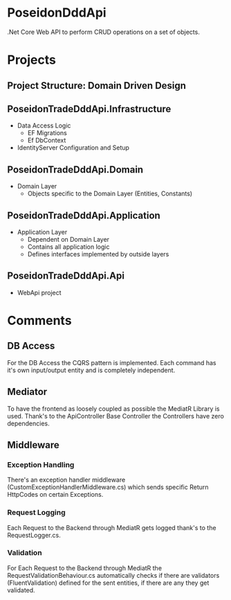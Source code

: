 # PoseidonDddApi
.Net Core Web API to perform CRUD operations on a set of objects.
# Projects
## Project Structure: Domain Driven Design
## PoseidonTradeDddApi.Infrastructure
- Data Access Logic
	- EF Migrations
	- Ef DbContext 
- IdentityServer Configuration and Setup
## PoseidonTradeDddApi.Domain
- Domain Layer
	- Objects specific to the Domain Layer (Entities, Constants)
## PoseidonTradeDddApi.Application
- Application Layer 
	- Dependent on Domain Layer
	- Contains all application logic
	- Defines interfaces implemented by outside layers
## PoseidonTradeDddApi.Api
- WebApi project
# Comments
## DB Access
For the DB Access the CQRS pattern is implemented. Each command has it's own input/output entity and is completely independent.
## Mediator
To have the frontend as loosely coupled as possible the MediatR Library is used. Thank's to the ApiController Base Controller the Controllers have zero dependencies.
## Middleware
### Exception Handling
There's an exception handler middleware (CustomExceptionHandlerMiddleware.cs) which sends specific Return HttpCodes on certain Exceptions.
### Request Logging
Each Request to the Backend through MediatR gets logged thank's to the RequestLogger.cs.
### Validation
For Each Request to the Backend through MediatR the RequestValidationBehaviour.cs automatically checks if there are validators (FluentValidation) defined for the sent entities, if there are any they get validated.
